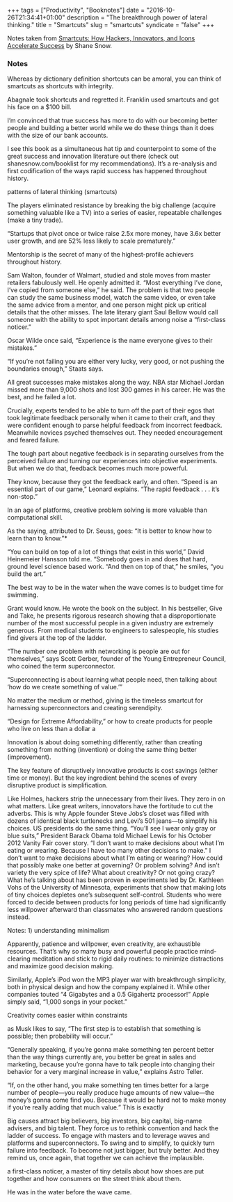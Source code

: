 +++
tags = ["Productivity", "Booknotes"]
date = "2016-10-26T21:34:41+01:00"
description = "The breakthrough power of lateral thinking."
title = "Smartcuts"
slug = "smartcuts"
syndicate = "false"
+++

Notes taken from [Smartcuts: How Hackers, Innovators, and Icons Accelerate Success](https://www.goodreads.com/book/show/20910174-smartcuts?from_search=true) by Shane Snow.

### Notes

Whereas by dictionary definition shortcuts can be amoral, you can think of smartcuts as shortcuts with integrity.

Abagnale took shortcuts and regretted it. Franklin used smartcuts and got his face on a \$100 bill.

I’m convinced that true success has more to do with our becoming better people and building a better world while we do these things than it does with the size of our bank accounts.

I see this book as a simultaneous hat tip and counterpoint to some of the great success and innovation literature out there (check out shanesnow.com/booklist for my recommendations). It’s a re-analysis and first codification of the ways rapid success has happened throughout history.

patterns of lateral thinking (smartcuts)

The players eliminated resistance by breaking the big challenge (acquire something valuable like a TV) into a series of easier, repeatable challenges (make a tiny trade).

“Startups that pivot once or twice raise 2.5x more money, have 3.6x better user growth, and are 52% less likely to scale prematurely.”

Mentorship is the secret of many of the highest-profile achievers throughout history.

Sam Walton, founder of Walmart, studied and stole moves from master retailers fabulously well. He openly admitted it. “Most everything I’ve done, I’ve copied from someone else,” he said. The problem is that two people can study the same business model, watch the same video, or even take the same advice from a mentor, and one person might pick up critical details that the other misses. The late literary giant Saul Bellow would call someone with the ability to spot important details among noise a “first-class noticer.”

Oscar Wilde once said, “Experience is the name everyone gives to their mistakes.”

“If you’re not failing you are either very lucky, very good, or not pushing the boundaries enough,” Staats says.

All great successes make mistakes along the way. NBA star Michael Jordan missed more than 9,000 shots and lost 300 games in his career. He was the best, and he failed a lot.

Crucially, experts tended to be able to turn off the part of their egos that took legitimate feedback personally when it came to their craft, and they were confident enough to parse helpful feedback from incorrect feedback. Meanwhile novices psyched themselves out. They needed encouragement and feared failure.

The tough part about negative feedback is in separating ourselves from the perceived failure and turning our experiences into objective experiments. But when we do that, feedback becomes much more powerful.

They know, because they got the feedback early, and often. “Speed is an essential part of our game,” Leonard explains. “The rapid feedback . . . it’s non-stop.”

In an age of platforms, creative problem solving is more valuable than computational skill.

As the saying, attributed to Dr. Seuss, goes: “It is better to know how to learn than to know.”\*

“You can build on top of a lot of things that exist in this world,” David Heinemeier Hansson told me. “Somebody goes in and does that hard, ground level science based work. “And then on top of that,” he smiles, “you build the art.”

The best way to be in the water when the wave comes is to budget time for swimming.

Grant would know. He wrote the book on the subject. In his bestseller, Give and Take, he presents rigorous research showing that a disproportionate number of the most successful people in a given industry are extremely generous. From medical students to engineers to salespeople, his studies find givers at the top of the ladder.

“The number one problem with networking is people are out for themselves,” says Scott Gerber, founder of the Young Entrepreneur Council, who coined the term superconnector.

“Superconnecting is about learning what people need, then talking about ‘how do we create something of value.’”

No matter the medium or method, giving is the timeless smartcut for harnessing superconnectors and creating serendipity.

“Design for Extreme Affordability,” or how to create products for people who live on less than a dollar a

Innovation is about doing something differently, rather than creating something from nothing (invention) or doing the same thing better (improvement).

The key feature of disruptively innovative products is cost savings (either time or money). But the key ingredient behind the scenes of every disruptive product is simplification.

Like Holmes, hackers strip the unnecessary from their lives. They zero in on what matters. Like great writers, innovators have the fortitude to cut the adverbs. This is why Apple founder Steve Jobs’s closet was filled with dozens of identical black turtlenecks and Levi’s 501 jeans—to simplify his choices. US presidents do the same thing. “You’ll see I wear only gray or blue suits,” President Barack Obama told Michael Lewis for his October 2012 Vanity Fair cover story. “I don’t want to make decisions about what I’m eating or wearing. Because I have too many other decisions to make.” I don’t want to make decisions about what I’m eating or wearing? How could that possibly make one better at governing? Or problem solving? And isn’t variety the very spice of life? What about creativity? Or not going crazy? What he’s talking about has been proven in experiments led by Dr. Kathleen Vohs of the University of Minnesota, experiments that show that making lots of tiny choices depletes one’s subsequent self-control. Students who were forced to decide between products for long periods of time had significantly less willpower afterward than classmates who answered random questions instead.

Notes: 1) understanding minimalism

Apparently, patience and willpower, even creativity, are exhaustible resources. That’s why so many busy and powerful people practice mind-clearing meditation and stick to rigid daily routines: to minimize distractions and maximize good decision making.

Similarly, Apple’s iPod won the MP3 player war with breakthrough simplicity, both in physical design and how the company explained it. While other companies touted “4 Gigabytes and a 0.5 Gigahertz processor!” Apple simply said, “1,000 songs in your pocket.”

Creativity comes easier within constraints

as Musk likes to say, “The first step is to establish that something is possible; then probability will occur.”

“Generally speaking, if you’re gonna make something ten percent better than the way things currently are, you better be great in sales and marketing, because you’re gonna have to talk people into changing their behavior for a very marginal increase in value,” explains Astro Teller.

“If, on the other hand, you make something ten times better for a large number of people—you really produce huge amounts of new value—the money’s gonna come find you. Because it would be hard not to make money if you’re really adding that much value.” This is exactly

Big causes attract big believers, big investors, big capital, big-name advisers, and big talent. They force us to rethink convention and hack the ladder of success. To engage with masters and to leverage waves and platforms and superconnectors. To swing and to simplify, to quickly turn failure into feedback. To become not just bigger, but truly better. And they remind us, once again, that together we can achieve the implausible.

a first-class noticer, a master of tiny details about how shoes are put together and how consumers on the street think about them.

He was in the water before the wave came.
